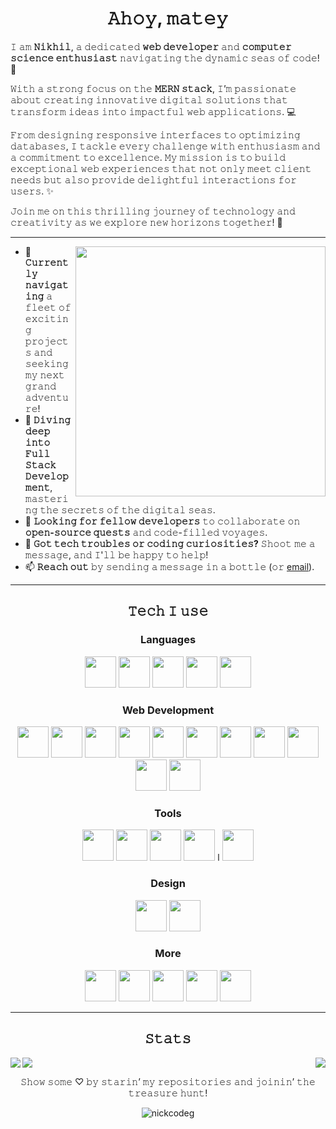 <h1 align=center>𝙰𝚑𝚘𝚢, 𝚖𝚊𝚝𝚎𝚢</h1>

𝙸 𝚊𝚖 **𝙽𝚒𝚔𝚑𝚒𝚕**, 𝚊 𝚍𝚎𝚍𝚒𝚌𝚊𝚝𝚎𝚍 **𝚠𝚎𝚋 𝚍𝚎𝚟𝚎𝚕𝚘𝚙𝚎𝚛** 𝚊𝚗𝚍 **𝚌𝚘𝚖𝚙𝚞𝚝𝚎𝚛 𝚜𝚌𝚒𝚎𝚗𝚌𝚎 𝚎𝚗𝚝𝚑𝚞𝚜𝚒𝚊𝚜𝚝** 𝚗𝚊𝚟𝚒𝚐𝚊𝚝𝚒𝚗𝚐 𝚝𝚑𝚎 𝚍𝚢𝚗𝚊𝚖𝚒𝚌 𝚜𝚎𝚊𝚜 𝚘𝚏 𝚌𝚘𝚍𝚎! 🌊 

𝚆𝚒𝚝𝚑 𝚊 𝚜𝚝𝚛𝚘𝚗𝚐 𝚏𝚘𝚌𝚞𝚜 𝚘𝚗 𝚝𝚑𝚎 **𝙼𝙴𝚁𝙽 𝚜𝚝𝚊𝚌𝚔**, 𝙸’𝚖 𝚙𝚊𝚜𝚜𝚒𝚘𝚗𝚊𝚝𝚎 𝚊𝚋𝚘𝚞𝚝 𝚌𝚛𝚎𝚊𝚝𝚒𝚗𝚐 𝚒𝚗𝚗𝚘𝚟𝚊𝚝𝚒𝚟𝚎 𝚍𝚒𝚐𝚒𝚝𝚊𝚕 𝚜𝚘𝚕𝚞𝚝𝚒𝚘𝚗𝚜 𝚝𝚑𝚊𝚝 𝚝𝚛𝚊𝚗𝚜𝚏𝚘𝚛𝚖 𝚒𝚍𝚎𝚊𝚜 𝚒𝚗𝚝𝚘 𝚒𝚖𝚙𝚊𝚌𝚝𝚏𝚞𝚕 𝚠𝚎𝚋 𝚊𝚙𝚙𝚕𝚒𝚌𝚊𝚝𝚒𝚘𝚗𝚜. 💻  

𝙵𝚛𝚘𝚖 𝚍𝚎𝚜𝚒𝚐𝚗𝚒𝚗𝚐 𝚛𝚎𝚜𝚙𝚘𝚗𝚜𝚒𝚟𝚎 𝚒𝚗𝚝𝚎𝚛𝚏𝚊𝚌𝚎𝚜 𝚝𝚘 𝚘𝚙𝚝𝚒𝚖𝚒𝚣𝚒𝚗𝚐 𝚍𝚊𝚝𝚊𝚋𝚊𝚜𝚎𝚜, 𝙸 𝚝𝚊𝚌𝚔𝚕𝚎 𝚎𝚟𝚎𝚛𝚢 𝚌𝚑𝚊𝚕𝚕𝚎𝚗𝚐𝚎 𝚠𝚒𝚝𝚑 𝚎𝚗𝚝𝚑𝚞𝚜𝚒𝚊𝚜𝚖 𝚊𝚗𝚍 𝚊 𝚌𝚘𝚖𝚖𝚒𝚝𝚖𝚎𝚗𝚝 𝚝𝚘 𝚎𝚡𝚌𝚎𝚕𝚕𝚎𝚗𝚌𝚎. 𝙼𝚢 𝚖𝚒𝚜𝚜𝚒𝚘𝚗 𝚒𝚜 𝚝𝚘 𝚋𝚞𝚒𝚕𝚍 𝚎𝚡𝚌𝚎𝚙𝚝𝚒𝚘𝚗𝚊𝚕 𝚠𝚎𝚋 𝚎𝚡𝚙𝚎𝚛𝚒𝚎𝚗𝚌𝚎𝚜 𝚝𝚑𝚊𝚝 𝚗𝚘𝚝 𝚘𝚗𝚕𝚢 𝚖𝚎𝚎𝚝 𝚌𝚕𝚒𝚎𝚗𝚝 𝚗𝚎𝚎𝚍𝚜 𝚋𝚞𝚝 𝚊𝚕𝚜𝚘 𝚙𝚛𝚘𝚟𝚒𝚍𝚎 𝚍𝚎𝚕𝚒𝚐𝚑𝚝𝚏𝚞𝚕 𝚒𝚗𝚝𝚎𝚛𝚊𝚌𝚝𝚒𝚘𝚗𝚜 𝚏𝚘𝚛 𝚞𝚜𝚎𝚛𝚜. ✨  

𝙹𝚘𝚒𝚗 𝚖𝚎 𝚘𝚗 𝚝𝚑𝚒𝚜 𝚝𝚑𝚛𝚒𝚕𝚕𝚒𝚗𝚐 𝚓𝚘𝚞𝚛𝚗𝚎𝚢 𝚘𝚏 𝚝𝚎𝚌𝚑𝚗𝚘𝚕𝚘𝚐𝚢 𝚊𝚗𝚍 𝚌𝚛𝚎𝚊𝚝𝚒𝚟𝚒𝚝𝚢 𝚊𝚜 𝚠𝚎 𝚎𝚡𝚙𝚕𝚘𝚛𝚎 𝚗𝚎𝚠 𝚑𝚘𝚛𝚒𝚣𝚘𝚗𝚜 𝚝𝚘𝚐𝚎𝚝𝚑𝚎𝚛! 🚀

<hr/>

<img src="https://i.giphy.com/media/v1.Y2lkPTc5MGI3NjExZWFwemtsZ2UwN3cwN3ZrOW16cm4za3JpbXhoYWo0bGJsNnhtcmVvNiZlcD12MV9pbnRlcm5hbF9naWZfYnlfaWQmY3Q9cw/y0V1NBjMz8cmZV15y8/giphy.gif" width="400px" align="right"></img>

- 🔭 **𝙲𝚞𝚛𝚛𝚎𝚗𝚝𝚕𝚢 𝚗𝚊𝚟𝚒𝚐𝚊𝚝𝚒𝚗𝚐** 𝚊 𝚏𝚕𝚎𝚎𝚝 𝚘𝚏 𝚎𝚡𝚌𝚒𝚝𝚒𝚗𝚐 𝚙𝚛𝚘𝚓𝚎𝚌𝚝𝚜 𝚊𝚗𝚍 𝚜𝚎𝚎𝚔𝚒𝚗𝚐 𝚖𝚢 𝚗𝚎𝚡𝚝 𝚐𝚛𝚊𝚗𝚍 𝚊𝚍𝚟𝚎𝚗𝚝𝚞𝚛𝚎!
- 🌱 **𝙳𝚒𝚟𝚒𝚗𝚐 𝚍𝚎𝚎𝚙 𝚒𝚗𝚝𝚘** **𝙵𝚞𝚕𝚕 𝚂𝚝𝚊𝚌𝚔 𝙳𝚎𝚟𝚎𝚕𝚘𝚙𝚖𝚎𝚗𝚝**, 𝚖𝚊𝚜𝚝𝚎𝚛𝚒𝚗𝚐 𝚝𝚑𝚎 𝚜𝚎𝚌𝚛𝚎𝚝𝚜 𝚘𝚏 𝚝𝚑𝚎 𝚍𝚒𝚐𝚒𝚝𝚊𝚕 𝚜𝚎𝚊𝚜.
- 👯 **𝙻𝚘𝚘𝚔𝚒𝚗𝚐 𝚏𝚘𝚛 𝚏𝚎𝚕𝚕𝚘𝚠 𝚍𝚎𝚟𝚎𝚕𝚘𝚙𝚎𝚛𝚜** 𝚝𝚘 𝚌𝚘𝚕𝚕𝚊𝚋𝚘𝚛𝚊𝚝𝚎 𝚘𝚗 **𝚘𝚙𝚎𝚗-𝚜𝚘𝚞𝚛𝚌𝚎 𝚚𝚞𝚎𝚜𝚝𝚜** 𝚊𝚗𝚍 𝚌𝚘𝚍𝚎-𝚏𝚒𝚕𝚕𝚎𝚍 𝚟𝚘𝚢𝚊𝚐𝚎𝚜.
- 💬 **𝙶𝚘𝚝 𝚝𝚎𝚌𝚑 𝚝𝚛𝚘𝚞𝚋𝚕𝚎𝚜 𝚘𝚛 𝚌𝚘𝚍𝚒𝚗𝚐 𝚌𝚞𝚛𝚒𝚘𝚜𝚒𝚝𝚒𝚎𝚜?** 𝚂𝚑𝚘𝚘𝚝 𝚖𝚎 𝚊 𝚖𝚎𝚜𝚜𝚊𝚐𝚎, 𝚊𝚗𝚍 𝙸'𝚕𝚕 𝚋𝚎 𝚑𝚊𝚙𝚙𝚢 𝚝𝚘 𝚑𝚎𝚕𝚙!
- 📫 **𝚁𝚎𝚊𝚌𝚑 𝚘𝚞𝚝** 𝚋𝚢 𝚜𝚎𝚗𝚍𝚒𝚗𝚐 𝚊 𝚖𝚎𝚜𝚜𝚊𝚐𝚎 𝚒𝚗 𝚊 𝚋𝚘𝚝𝚝𝚕𝚎 (𝚘𝚛 [email](mailto:25nikmehta@gmail.com)).

<hr/>

<h2 align="center">𝚃𝚎𝚌𝚑 𝙸 𝚞𝚜𝚎</h2>

<h3 align="center">Languages</h3>
<div align="center">

<img src="https://user-images.githubusercontent.com/25181517/117447155-6a868a00-af3d-11eb-9cfe-245df15c9f3f.png" width="50px"></img>
<img src="https://user-images.githubusercontent.com/25181517/117201156-9a724800-adec-11eb-9a9d-3cd0f67da4bc.png" width="50px"></img>
<img src="https://user-images.githubusercontent.com/25181517/192106073-90fffafe-3562-4ff9-a37e-c77a2da0ff58.png" width="50px"></img>
<img src="https://user-images.githubusercontent.com/25181517/183423507-c056a6f9-1ba8-4312-a350-19bcbc5a8697.png" width="50px"></img>
<img src="https://user-images.githubusercontent.com/25181517/183890598-19a0ac2d-e88a-4005-a8df-1ee36782fde1.png" width="50px"></img>

</div>

<h3 align="center">Web Development</h3>
<div align="center">

<img src="https://user-images.githubusercontent.com/25181517/192158954-f88b5814-d510-4564-b285-dff7d6400dad.png" width="50px"></img>
<img src="https://user-images.githubusercontent.com/25181517/183898674-75a4a1b1-f960-4ea9-abcb-637170a00a75.png" width="50px"></img>
<img src="https://user-images.githubusercontent.com/25181517/183898054-b3d693d4-dafb-4808-a509-bab54cf5de34.png" width="50px"></img>
<img src="https://user-images.githubusercontent.com/25181517/202896760-337261ed-ee92-4979-84c4-d4b829c7355d.png" width="50px"></img>
<img src="https://user-images.githubusercontent.com/25181517/183897015-94a058a6-b86e-4e42-a37f-bf92061753e5.png" width="50px"></img>
<img src="https://user-images.githubusercontent.com/25181517/183568594-85e280a7-0d7e-4d1a-9028-c8c2209e073c.png" width="50px"></img>
<img src="https://user-images.githubusercontent.com/25181517/183859966-a3462d8d-1bc7-4880-b353-e2cbed900ed6.png" width="50px"></img>
<img src="https://user-images.githubusercontent.com/25181517/187896150-cc1dcb12-d490-445c-8e4d-1275cd2388d6.png" width="50px"></img>
<img src="https://user-images.githubusercontent.com/25181517/192107858-fe19f043-c502-4009-8c47-476fc89718ad.png" width="50px"></img>
<img src="https://user-images.githubusercontent.com/25181517/182884177-d48a8579-2cd0-447a-b9a6-ffc7cb02560e.png" width="50px"></img>
<img src="https://github-production-user-asset-6210df.s3.amazonaws.com/62091613/261395532-b40892ef-efb8-4b0e-a6b5-d1cfc2f3fc35.png" width="50px"></img>
</div>

<h3 align="center">Tools</h3>
<div align="center">
<img src="https://user-images.githubusercontent.com/25181517/192108372-f71d70ac-7ae6-4c0d-8395-51d8870c2ef0.png" width="50px"></img>
<img src="https://user-images.githubusercontent.com/25181517/192108374-8da61ba1-99ec-41d7-80b8-fb2f7c0a4948.png" width="50px"></img>
<img src="https://user-images.githubusercontent.com/25181517/192108891-d86b6220-e232-423a-bf5f-90903e6887c3.png" width="50px"></img>
<img src="https://user-images.githubusercontent.com/25181517/192109061-e138ca71-337c-4019-8d42-4792fdaa7128.png" width="50px"></img> l
<img src="https://user-images.githubusercontent.com/25181517/121401671-49102800-c959-11eb-9f6f-74d49a5e1774.png" width="50px"></img>
</div>

<h3 align="center">Design</h3>
<div align="center">
  <img src="https://user-images.githubusercontent.com/25181517/189715289-df3ee512-6eca-463f-a0f4-c10d94a06b2f.png" width="50px"></img>
<img src="https://github-production-user-asset-6210df.s3.amazonaws.com/136815194/253220886-02494c7c-de6a-43a6-9293-6369696842ed.png" width="50px"></img>
</div>

<h3 align="center">More</h3>
<div align="center">
<img src="https://user-images.githubusercontent.com/25181517/183049794-a3dfaddd-22ee-4ffe-b0b4-549ccd4879f9.png" width="50px"></img>
<img src="https://github.com/marwin1991/profile-technology-icons/assets/76012086/4ec200c2-acdf-4c42-b419-cd49cba3d09f" width="50px"></img>
<img src="https://github.com/marwin1991/profile-technology-icons/assets/76012086/24b02d77-2f28-43c7-b5d6-e15e3395851b" width="50px"></img>
<img src="https://github.com/marwin1991/profile-technology-icons/assets/62091613/9bf5650b-e534-4eae-8a26-8379d076f3b4" width="50px"></img>
<img src="https://user-images.githubusercontent.com/25181517/183423775-2276e25d-d43d-4e58-890b-edbc88e915f7.png" width="50px"></img>
</div>


<hr/>

<h2 align="center">𝚂𝚝𝚊𝚝𝚜</h2>

<div>  

<img src="https://github-readme-stats.vercel.app/api?username=nickcodeg&show=reviews&show_icons=true&theme=dark&bg_color=00000000&hide_border=true&custom_title=Stats&include_all_commits=true" align="left"></img>

<img src="https://github-readme-stats.vercel.app/api/top-langs/?username=nickcodeg&theme=dark&bg_color=00000000&hide_border=true&langs_count=5" align="right"></img>

</div>

<img src="https://github-readme-stats.vercel.app/api/pin/?username=nickcodeg&repo=Twitter-Clone&theme=dark&bg_color=00000000&"></img>

<p align="center">𝚂𝚑𝚘𝚠 𝚜𝚘𝚖𝚎 ♡ 𝚋𝚢 𝚜𝚝𝚊𝚛𝚒𝚗’ 𝚖𝚢 𝚛𝚎𝚙𝚘𝚜𝚒𝚝𝚘𝚛𝚒𝚎𝚜 𝚊𝚗𝚍 𝚓𝚘𝚒𝚗𝚒𝚗’ 𝚝𝚑𝚎 𝚝𝚛𝚎𝚊𝚜𝚞𝚛𝚎 𝚑𝚞𝚗𝚝!</p>


<p align="center"> <img src="https://komarev.com/ghpvc/?username=nickcodeg&label=SHIPMATES+ABOARD:&color=000000&style=plastic&abbreviated=true" alt="nickcodeg" align="center"/> </p>
